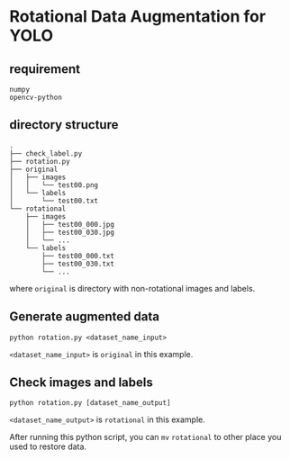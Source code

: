 # Rotational Data Augmentation for YOLO

## requirement
	numpy
	opencv-python

## directory structure
	.
	├── check_label.py
	├── rotation.py
	├── original
	│   ├── images
	│   │   └── test00.png
	│   └── labels
	│       └── test00.txt
	└── rotational
	    ├── images
	    │   ├── test00_000.jpg
	    │   ├── test00_030.jpg
	    │   └── ...
	    └── labels
	        ├── test00_000.txt
	        ├── test00_030.txt
	        └── ...

where `original` is directory with non-rotational images and labels.

## Generate augmented data
	python rotation.py <dataset_name_input>

`<dataset_name_input>` is `original` in this example.

## Check images and labels
	python rotation.py [dataset_name_output]

`<dataset_name_output>` is `rotational` in this example.

After running this python script, you can `mv` `rotational` to other place you used to restore data.
